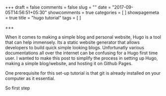 +++
draft = false
comments = false
slug = ""
date = "2017-09-05T14:56:51+05:30"
showcomments = true
categories = [
]
showpagemeta = true
title = "hugo tutorial"
tags = [
]

+++

When it comes to making a simple blog and personal website, Hugo is a tool that can help immensely. Its a static website generator that allows developers to build quick simple looking blogs. Unfortunatly various documentations all over the internet can be confusing for a Hugo first time user. I wanted to make this post to simplify the process in setting up Hugo, making a simple blog/website, and hosting it on Github Pages. 

One prerequisite for this set-up tutorial is that git is already installed on your computer as it essential.

So first step

